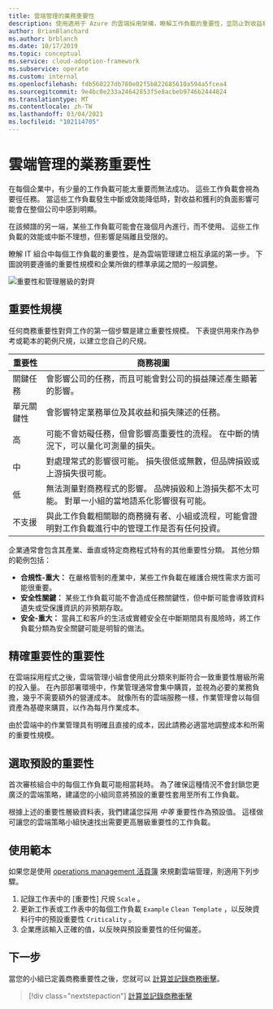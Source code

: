 ```yaml
---
title: 雲端管理的業務重要性
description: 使用適用于 Azure 的雲端採用架構，瞭解工作負載的重要性，並防止對收益和獲利率造成負面影響。
author: BrianBlanchard
ms.author: brblanch
ms.date: 10/17/2019
ms.topic: conceptual
ms.service: cloud-adoption-framework
ms.subservice: operate
ms.custom: internal
ms.openlocfilehash: fdb560227db780e02f5b822685610a594a5fcea4
ms.sourcegitcommit: 9e4bc0e233a24642853f5e8acbeb9746b2444024
ms.translationtype: MT
ms.contentlocale: zh-TW
ms.lasthandoff: 03/04/2021
ms.locfileid: "102114705"
---
```

# <a name="business-criticality-in-cloud-management"></a>雲端管理的業務重要性

在每個企業中，有少量的工作負載可能太重要而無法成功。 這些工作負載會視為要徑任務。 當這些工作負載發生中斷或效能降低時，對收益和獲利的負面影響可能會在整個公司中感到明顯。

在該頻譜的另一端，某些工作負載可能會在幾個月內進行，而不使用。 這些工作負載的效能或中斷不理想，但影響是隔離且受限的。

瞭解 IT 組合中每個工作負載的重要性，是為雲端管理建立相互承諾的第一步。 下圖說明要遵循的重要性規模和企業所做的標準承諾之間的一般調整。

![重要性和管理層級的對齊](../../_images/manage/cloud-criticality-alignment.png)

## <a name="criticality-scale"></a>重要性規模

任何商務重要性對齊工作的第一個步驟是建立重要性規模。 下表提供用來作為參考或範本的範例尺規，以建立您自己的尺規。

| 重要性 | 商務視圖 |
| --------- | --------- |
| 關鍵任務 |  會影響公司的任務，而且可能會對公司的損益陳述產生顯著的影響。 |
| 單元關鍵性 | 會影響特定業務單位及其收益和損失陳述的任務。 |
| 高 | 可能不會妨礙任務，但會影響高重要性的流程。 在中斷的情況下，可以量化可測量的損失。 |
| 中 | 對處理常式的影響很可能。 損失很低或無數，但品牌損毀或上游損失很可能。 |
| 低 | 無法測量對商務程式的影響。 品牌損毀和上游損失都不太可能。 對單一小組的當地語系化影響很有可能。 |
| 不支援 | 與此工作負載相關聯的商務擁有者、小組或流程，可能會證明對工作負載進行中的管理工作是否有任何投資。 |

企業通常會包含其產業、垂直或特定商務程式特有的其他重要性分類。 其他分類的範例包括：

- **合規性-重大：** 在嚴格管制的產業中，某些工作負載在維護合規性需求方面可能很重要。
- **安全性關鍵：** 某些工作負載可能不會造成任務關鍵性，但中斷可能會導致資料遺失或受保護資訊的非預期存取。
- **安全-重大：** 當員工和客戶的生活或實體安全在中斷期間具有風險時，將工作負載分類為安全關鍵可能是明智的做法。

## <a name="importance-of-accurate-criticality"></a>精確重要性的重要性

在雲端採用程式之後，雲端管理小組會使用此分類來判斷符合一致重要性層級所需的投入量。 在內部部署環境中，作業管理通常會集中購買，並視為必要的業務負擔，幾乎不需要額外的營運成本。 就像所有的雲端服務一樣，作業管理會以每個資產為基礎來購買，以作為每月作業成本。

由於雲端中的作業管理具有明確且直接的成本，因此請務必適當地調整成本和所需的重要性規模。

## <a name="select-a-default-criticality"></a>選取預設的重要性

首次審核組合中的每個工作負載可能相當耗時。 為了確保這種情況不會封鎖您更廣泛的雲端策略，建議您的小組同意將預設的重要性套用至所有工作負載。

根據上述的重要性層級資料表，我們建議您採用 *中等* 重要性作為預設值。 這樣做可讓您的雲端策略小組快速找出需要更高層級重要性的工作負載。

## <a name="use-the-template"></a>使用範本

如果您是使用 [operations management 活頁簿](https://raw.githubusercontent.com/Microsoft/CloudAdoptionFramework/master/manage/opsmanagementworkbook.xlsx) 來規劃雲端管理，則適用下列步驟。

1. 記錄工作表中的 [重要性] 尺規 `Scale` 。
2. 更新工作表或工作表中的每個工作負載 `Example` `Clean Template` ，以反映資料行中的預設重要性 `Criticality` 。
3. 企業應該輸入正確的值，以反映與預設重要性的任何偏差。

## <a name="next-steps"></a>下一步

當您的小組已定義商務重要性之後，您就可以 [計算並記錄商務衝擊](./impact.md)。

> [!div class="nextstepaction"]
> [計算並記錄商務衝擊](./impact.md)
